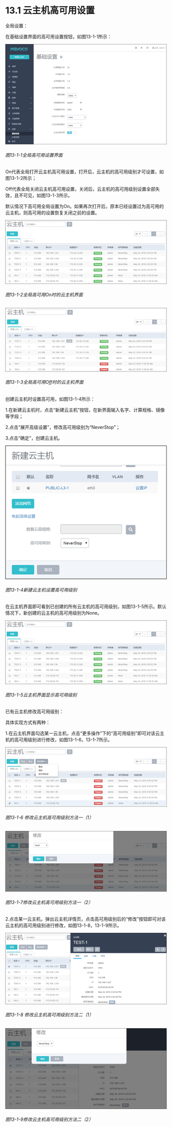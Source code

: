 # 13.1 云主机高可用设置

全局设置：

在基础设置界面的高可用设置按钮，如图13-1-1所示：

![png](../images/13-1-1.png "图13-1-1全局高可用设置界面")
###### 图13-1-1全局高可用设置界面

On代表全局打开云主机高可用设置，打开后，云主机的高可用级别才可设置，如图13-1-2所示；

Off代表全局关闭云主机高可用设置，关闭后，云主机的高可用级别设置全部失效，且不可见，如图13-1-3所示。

默认情况下高可用全局设置为On。如果再次打开后，原本已经设置过为高可用的云主机，则高可用的设置恢复关闭之前的设置。

![png](../images/13-1-2.png "图13-1-2全局高可用On时的云主机界面")
###### 图13-1-2全局高可用On时的云主机界面

![png](../images/13-1-3.png "图13-1-3全局高可用Off时的云主机界面")
###### 图13-1-3全局高可用Off时的云主机界面

创建云主机时设置高可用，如图13-1-4所示：

1.在新建云主机时，点击“新建云主机”按钮，在新界面输入名字、计算规格、镜像等字段； 

2.点击“展开高级设置”，修改高可用级别为“NeverStop”；

3.点击“确定”，创建云主机。

![png](../images/13-1-4.png "图13-1-4新建云主机设置高可用级别")
###### 图13-1-4新建云主机设置高可用级别

在云主机界面即可看到已创建的所有云主机的高可用级别，如图13-1-5所示。默认情况下，新创建的云主机的高可用级别为None。

![png](../images/13-1-5.png "图13-1-5云主机界面显示高可用级别")
###### 图13-1-5云主机界面显示高可用级别

已有云主机修改高可用级别：

具体实现方式有两种：

1.在云主机界面勾选某一云主机，点击“更多操作”下的“高可用级别”即可对该云主机的高可用级别进行修改，如图13-1-6，13-1-7所示。

![png](../images/13-1-6.png "图13-1-6 修改云主机高可用级别方法一（1）")
###### 图13-1-6 修改云主机高可用级别方法一（1）

![png](../images/13-1-7.png "图13-1-7修改云主机高可用级别方法一（2）")
###### 图13-1-7修改云主机高可用级别方法一（2）

2.点击某一云主机，弹出云主机详情页，点击高可用级别后的“修改”按钮即可对该云主机的高可用级别进行修改，如图13-1-8，13-1-9所示。

![png](../images/13-1-8.png "图13-1-8 修改云主机高可用级别方法二（1）")
###### 图13-1-8 修改云主机高可用级别方法二（1）

![png](../images/13-1-9.png "图13-1-9修改云主机高可用级别方法二（2）")
###### 图13-1-9修改云主机高可用级别方法二（2）

